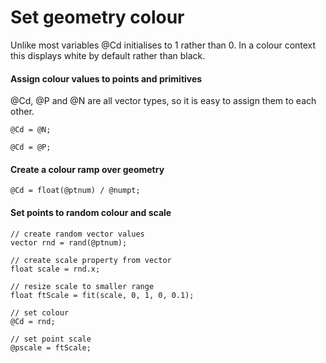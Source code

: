 # Set geometry colour

Unlike most variables @Cd initialises to 1 rather than 0. In a colour context this displays white by default rather than black.

#### Assign colour values to points and primitives

@Cd, @P and @N are all vector types, so it is easy to assign them to each other.
```
@Cd = @N;
```

```
@Cd = @P;
```

#### Create a colour ramp over geometry
```
@Cd = float(@ptnum) / @numpt;
```

#### Set points to random colour and scale

```
// create random vector values
vector rnd = rand(@ptnum);

// create scale property from vector
float scale = rnd.x;

// resize scale to smaller range
float ftScale = fit(scale, 0, 1, 0, 0.1);

// set colour
@Cd = rnd;

// set point scale
@pscale = ftScale;
```